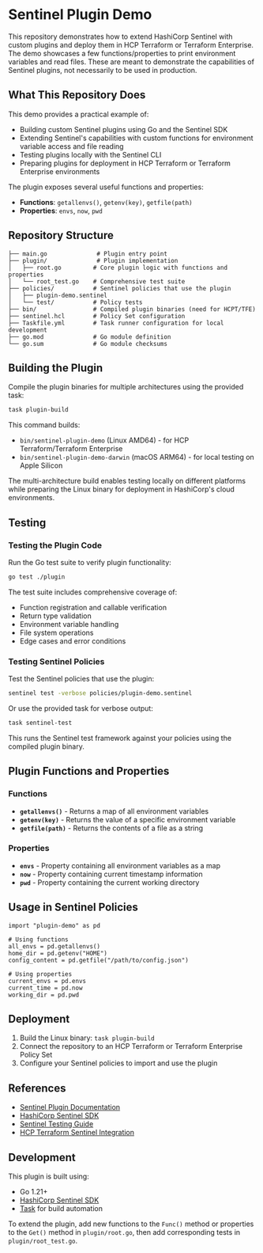 # Sentinel Plugin Demo

This repository demonstrates how to extend HashiCorp Sentinel with custom plugins and deploy them in HCP Terraform or Terraform Enterprise. The demo showcases a few functions/properties to print environment variables and read files. These are meant to demonstrate the capabilities of Sentinel plugins, not necessarily to be used in production.

## What This Repository Does

This demo provides a practical example of:

- Building custom Sentinel plugins using Go and the Sentinel SDK
- Extending Sentinel's capabilities with custom functions for environment variable access and file reading
- Testing plugins locally with the Sentinel CLI
- Preparing plugins for deployment in HCP Terraform or Terraform Enterprise environments

The plugin exposes several useful functions and properties:

- **Functions**: `getallenvs()`, `getenv(key)`, `getfile(path)`
- **Properties**: `envs`, `now`, `pwd`

## Repository Structure

```text
├── main.go              # Plugin entry point
├── plugin/              # Plugin implementation
│   ├── root.go         # Core plugin logic with functions and properties
│   └── root_test.go    # Comprehensive test suite
├── policies/           # Sentinel policies that use the plugin
│   ├── plugin-demo.sentinel
│   └── test/           # Policy tests
├── bin/                # Compiled plugin binaries (need for HCPT/TFE)
├── sentinel.hcl        # Policy Set configuration
├── Taskfile.yml        # Task runner configuration for local development
├── go.mod              # Go module definition
└── go.sum              # Go module checksums
```

## Building the Plugin

Compile the plugin binaries for multiple architectures using the provided task:

```bash
task plugin-build
```

This command builds:

- `bin/sentinel-plugin-demo` (Linux AMD64) - for HCP Terraform/Terraform Enterprise
- `bin/sentinel-plugin-demo-darwin` (macOS ARM64) - for local testing on Apple Silicon

The multi-architecture build enables testing locally on different platforms while preparing the Linux binary for deployment in HashiCorp's cloud environments.

## Testing

### Testing the Plugin Code

Run the Go test suite to verify plugin functionality:

```bash
go test ./plugin
```

The test suite includes comprehensive coverage of:

- Function registration and callable verification
- Return type validation
- Environment variable handling
- File system operations
- Edge cases and error conditions

### Testing Sentinel Policies

Test the Sentinel policies that use the plugin:

```bash
sentinel test -verbose policies/plugin-demo.sentinel
```

Or use the provided task for verbose output:

```bash
task sentinel-test
```

This runs the Sentinel test framework against your policies using the compiled plugin binary.

## Plugin Functions and Properties

### Functions

- **`getallenvs()`** - Returns a map of all environment variables
- **`getenv(key)`** - Returns the value of a specific environment variable
- **`getfile(path)`** - Returns the contents of a file as a string

### Properties

- **`envs`** - Property containing all environment variables as a map
- **`now`** - Property containing current timestamp information
- **`pwd`** - Property containing the current working directory

## Usage in Sentinel Policies

```hcl
import "plugin-demo" as pd

# Using functions
all_envs = pd.getallenvs()
home_dir = pd.getenv("HOME")
config_content = pd.getfile("/path/to/config.json")

# Using properties
current_envs = pd.envs
current_time = pd.now
working_dir = pd.pwd
```

## Deployment

1. Build the Linux binary: `task plugin-build`
2. Connect the repository to an HCP Terraform or Terraform Enterprise Policy Set
3. Configure your Sentinel policies to import and use the plugin

## References

- [Sentinel Plugin Documentation](https://developer.hashicorp.com/sentinel/docs/extending/plugins)
- [HashiCorp Sentinel SDK](https://github.com/hashicorp/sentinel-sdk)
- [Sentinel Testing Guide](https://developer.hashicorp.com/sentinel/docs/writing/testing)
- [HCP Terraform Sentinel Integration](https://developer.hashicorp.com/terraform/cloud-docs/policy-enforcement)

## Development

This plugin is built using:

- Go 1.21+
- [HashiCorp Sentinel SDK](https://github.com/hashicorp/sentinel-sdk)
- [Task](https://taskfile.dev/) for build automation

To extend the plugin, add new functions to the `Func()` method or properties to the `Get()` method in `plugin/root.go`, then add corresponding tests in `plugin/root_test.go`.

